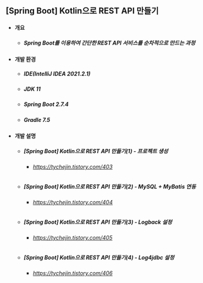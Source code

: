 ## [Spring Boot] Kotlin으로 REST API 만들기
- #### 개요
  - ##### Spring Boot를 이용하여 간단한 REST API 서비스를 순차적으로 만드는 과정

- #### 개발 환경
  - ##### IDE(IntelliJ IDEA 2021.2.1) 
  - ##### JDK 11
  - ##### Spring Boot 2.7.4
  - ##### Gradle 7.5

- #### 개발 설명
  - ##### [Spring Boot] Kotlin으로 REST API 만들기(1) - 프로젝트 생성
    - ###### https://tychejin.tistory.com/403
  - ##### [Spring Boot] Kotlin으로 REST API 만들기(2) - MySQL + MyBatis 연동
    - ###### https://tychejin.tistory.com/404
  - ##### [Spring Boot] Kotlin으로 REST API 만들기(3) - Logback 설정
    - ###### https://tychejin.tistory.com/405
  - ##### [Spring Boot] Kotlin으로 REST API 만들기(4) - Log4jdbc 설정
    - ###### https://tychejin.tistory.com/406 